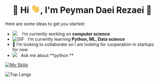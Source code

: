 <h1 align="center">💫 Hi <img  src="https://raw.githubusercontent.com/ABSphreak/ABSphreak/master/gifs/Hi.gif" width="30px">, I'm Peyman Daei Rezaei   💫</h1>

Here are some ideas to get you started:

- <img src="https://media.giphy.com/media/l0HeqpHy8Gkwlwuly/giphy.gif" width="35"/>&nbsp;&nbsp;&nbsp;  I’m currently working on **computer science**
- <img alt="GIF" src="https://github.com/SP-XD/SP-XD/blob/main/images/Developer.gif" width="25" /> &nbsp; I’m currently learning **Python, ML, Data science**
- 👯 I’m looking to collaborate on I am looking for cooperation in startups for now
- <img src="https://github.com/SP-XD/SP-XD/blob/main/images/message.gif?raw=true" width="25" />&nbsp;&nbsp; Ask me about **python **

[![My Skills](https://skillicons.dev/icons?i=js,html,css,py,mysql,git,gitlab,linux)](https://skillicons.dev)

![Top Langs](https://github-readme-stats.vercel.app/api/top-langs/?username=Peyman2012&hide_progress=true)


